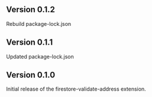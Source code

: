 ## Version 0.1.2

Rebuild package-lock.json

## Version 0.1.1

Updated package-lock.json

## Version 0.1.0

Initial release of the firestore-validate-address extension.
